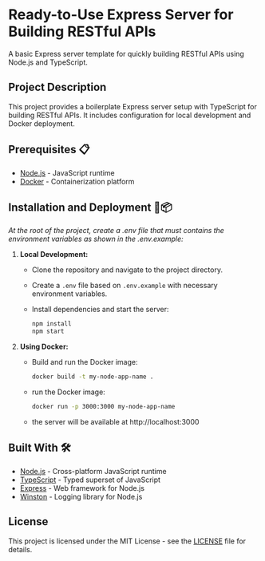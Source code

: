 # Ready-to-Use Express Server for Building RESTful APIs

A basic Express server template for quickly building RESTful APIs using Node.js and TypeScript.

## Project Description

This project provides a boilerplate Express server setup with TypeScript for building RESTful APIs. It includes configuration for local development and Docker deployment.

## Prerequisites 📋

- [Node.js](https://nodejs.org/) - JavaScript runtime
- [Docker](https://www.docker.com/) - Containerization platform

## Installation and Deployment 🔧📦

_At the root of the project, create a .env file that must contains the environment variables as shown in the .env.example:_

1. **Local Development:**

   - Clone the repository and navigate to the project directory.
   - Create a `.env` file based on `.env.example` with necessary environment variables.
   - Install dependencies and start the server:

     ```bash
     npm install
     npm start
     ```

2. **Using Docker:**

   - Build and run the Docker image:

     ```bash
     docker build -t my-node-app-name .
     ```

   - run the Docker image:

      ```bash
      docker run -p 3000:3000 my-node-app-name
      ```

   - the server will be available at http://localhost:3000

## Built With 🛠️

- [Node.js](https://nodejs.org/) - Cross-platform JavaScript runtime
- [TypeScript](https://www.typescriptlang.org/) - Typed superset of JavaScript
- [Express](https://expressjs.com/) - Web framework for Node.js
- [Winston](https://github.com/winstonjs/winston) - Logging library for Node.js

## License

This project is licensed under the MIT License - see the [LICENSE](./LICENSE) file for details.
